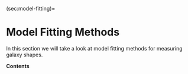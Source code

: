 (sec:model-fitting)=
# Model Fitting Methods

In this section we will take a look at model fitting methods for measuring galaxy shapes.

**Contents**

```{tableofcontents}
```
